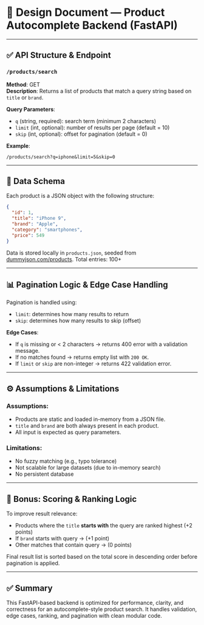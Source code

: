 
# 🧩 Design Document — Product Autocomplete Backend (FastAPI)

---

## ✅ API Structure & Endpoint

### `/products/search`
**Method**: GET  
**Description**: Returns a list of products that match a query string based on `title` or `brand`.

**Query Parameters**:
- `q` (string, required): search term (minimum 2 characters)
- `limit` (int, optional): number of results per page (default = 10)
- `skip` (int, optional): offset for pagination (default = 0)

**Example**:
```
/products/search?q=iphone&limit=5&skip=0
```

---

## 🧱 Data Schema

Each product is a JSON object with the following structure:

```json
{
  "id": 1,
  "title": "iPhone 9",
  "brand": "Apple",
  "category": "smartphones",
  "price": 549
}
```

Data is stored locally in `products.json`, seeded from [dummyjson.com/products](https://dummyjson.com/products). Total entries: 100+

---

## 📊 Pagination Logic & Edge Case Handling

Pagination is handled using:
- `limit`: determines how many results to return
- `skip`: determines how many results to skip (offset)

**Edge Cases**:
- If `q` is missing or < 2 characters → returns 400 error with a validation message.
- If no matches found → returns empty list with `200 OK`.
- If `limit` or `skip` are non-integer → returns 422 validation error.

---

## ⚙️ Assumptions & Limitations

### Assumptions:
- Products are static and loaded in-memory from a JSON file.
- `title` and `brand` are both always present in each product.
- All input is expected as query parameters.

### Limitations:
- No fuzzy matching (e.g., typo tolerance)
- Not scalable for large datasets (due to in-memory search)
- No persistent database

---

## 🧠 Bonus: Scoring & Ranking Logic

To improve result relevance:
- Products where the `title` **starts with** the query are ranked highest (+2 points)
- If `brand` starts with query → (+1 point)
- Other matches that contain query → (0 points)

Final result list is sorted based on the total score in descending order before pagination is applied.

---

## ✅ Summary

This FastAPI-based backend is optimized for performance, clarity, and correctness for an autocomplete-style product search. It handles validation, edge cases, ranking, and pagination with clean modular code.
